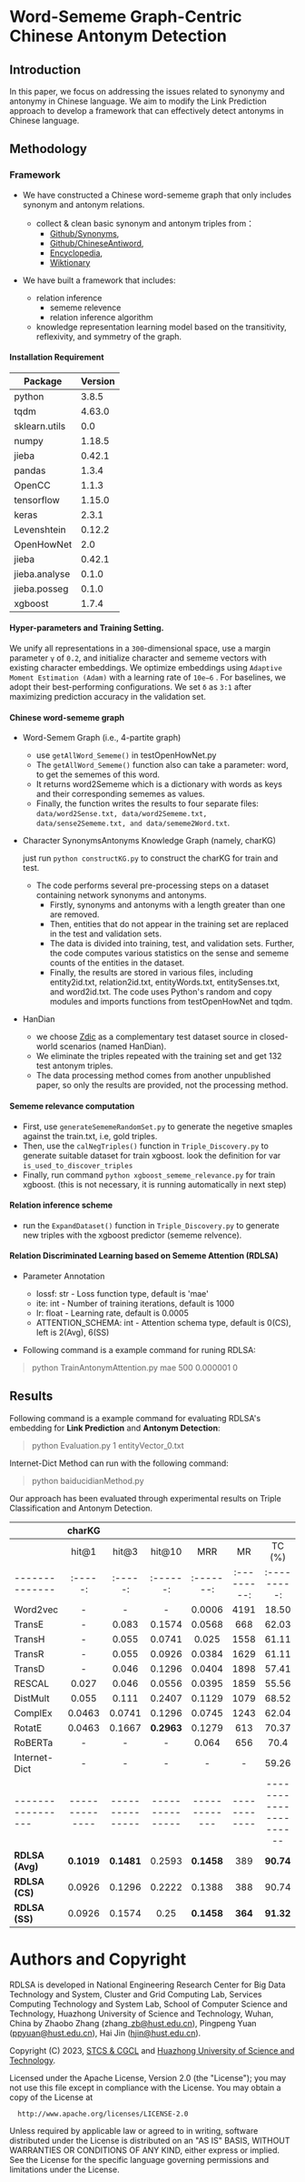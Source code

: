 # Word-Sememe Graph-Centric Chinese Antonym Detection


## Introduction
In this paper, we focus on addressing the issues related to synonymy and antonymy in Chinese language. 
We aim to modify the Link Prediction approach to develop a framework that can effectively detect antonyms in Chinese language. 

## Methodology
### Framework
* We have constructed a Chinese word-sememe graph that only includes synonym and antonym relations. 
    * collect & clean basic synonym and antonym triples from：
       *  [Github/Synonyms](https://github.com/chatopera/Synonyms), 
       *  [Github/ChineseAntiword](https://github.com/chatopera/ChineseAntiword),
       *  [Encyclopedia](https://dict.baidu.com/), 
       *  [Wiktionary](https://zh.m.wiktionary.org/wiki/)

* We have built a framework that includes:
    * relation inference
        * sememe relevence
        * relation inference algorithm
    * knowledge representation learning model based on the transitivity, reflexivity, and symmetry of the graph.


#### Installation Requirement

| Package       | Version      |
|---------------|--------------|
| python        | 3.8.5        |
| tqdm          | 4.63.0       |
| sklearn.utils | 0.0          |
| numpy         | 1.18.5       |
| jieba         | 0.42.1       |
| pandas        | 1.3.4        |
| OpenCC        | 1.1.3        |
| tensorflow    | 1.15.0       |
| keras         | 2.3.1        |
| Levenshtein     | 0.12.2       |
| OpenHowNet      | 2.0          |
| jieba           | 0.42.1       |
| jieba.analyse   | 0.1.0        |
| jieba.posseg    | 0.1.0        |
|xgboost          |1.7.4         |


#### Hyper-parameters and Training Setting.
We unify all representations in a `300`-dimensional space, use a margin parameter `γ` of `0.2`,
and initialize character and sememe vectors with existing character embeddings.
We optimize embeddings using `Adaptive Moment Estimation (Adam)` with a learning rate of `10e−6` . 
For baselines, we adopt their best-performing configurations. 
We set `δ` as `3:1` after maximizing prediction accuracy in the validation set.

#### Chinese word-sememe graph

* Word-Semem Graph (i.e., 4-partite graph)

    * use `getAllWord_Sememe()` in testOpenHowNet.py
    * The `getAllWord_Sememe()` function also can take a parameter: word, to get the sememes of this word. 
    * It returns word2Sememe which is a dictionary with words as keys and their corresponding sememes as values.
    * Finally, the function writes the results to four separate files: `data/word2Sense.txt, data/word2Sememe.txt, data/sense2Sememe.txt, and data/sememe2Word.txt`.
* Character SynonymsAntonyms Knowledge Graph (namely, charKG)

    just run `python constructKG.py` to construct the charKG for train and test.
    * The code performs several pre-processing steps on a dataset containing network synonyms and antonyms. 
        * Firstly, synonyms and antonyms with a length greater than one are removed. 
        * Then, entities that do not appear in the training set are replaced in the test and validation sets. 
        * The data is divided into training, test, and validation sets. Further, the code computes various statistics on the sense and sememe counts of the entities in the dataset. 
        * Finally, the results are stored in various files, including entity2id.txt, relation2id.txt, entityWords.txt, entitySenses.txt, and word2id.txt.
    The code uses Python's random and copy modules and imports functions from testOpenHowNet and tqdm.

* HanDian
    * we choose [Zdic](https://www.zdic.net/) as a complementary test dataset source in closed-world scenarios (named HanDian).
    * We eliminate the triples repeated with the training set and get 132 test antonym triples.
    * The data processing method comes from another unpublished paper, so only the results are provided, not the processing method.


#### Sememe relevance computation
* First, use `generateSememeRandomSet.py` to generate the negetive smaples against the train.txt, i.e, gold triples.
* Then, use the `calNegTriples()` function in `Triple_Discovery.py` to generate suitable dataset for train xgboost. look the definition for var `is_used_to_discover_triples`
* Finally, run command `python xgboost_sememe_relevance.py` for train xgboost. (this is not necessary, it is running automatically in next step)

#### Relation inference scheme
* run the `ExpandDataset()` function in `Triple_Discovery.py` to generate new triples with the xgboost predictor (sememe relvence).


#### Relation Discriminated Learning based on Sememe Attention (RDLSA)
 * Parameter Annotation 
     * lossf: str - Loss function type, default is 'mae'  
     * ite: int - Number of training iterations, default is 1000 
     * lr: float - Learning rate, default is 0.0005 
     * ATTENTION_SCHEMA: int - Attention schema type, default is 0(CS), left is 2(Avg), 6(SS)

 * Following command is a example command for runing RDLSA:
> python TrainAntonymAttention.py mae 500 0.000001 0


## Results
Following command is a example command for evaluating RDLSA's embedding for **Link Prediction** and **Antonym Detection**:
> python Evaluation.py 1 entityVector_0.txt

Internet-Dict Method can run with the following command: 
> python baiducidianMethod.py

Our approach has been evaluated through experimental results on Triple Classification and Antonym Detection. 

|              |          charKG          |          |          |         |           |           |          HanDian         |          |          |          |         |           |           |
|--------------|:-----------------------:|:--------:|:--------:|:-------:|:---------:|:---------:|:------------------------:|:--------:|:--------:|:--------:|:-------:|:---------:|:---------:|
|              | hit@1 | hit@3 | hit@10 |   MRR   |    MR     |   TC (%)  | hit@1 | hit@3 | hit@10 |   MRR   |    MR     |  TC (%)   |
|--------------|:-----:|:-----:|:------:|:-------:|:---------:|:---------:|:-----:|:-----:|:------:|:-------:|:---------:|:---------:|
| Word2vec     |   -   |   -   |   -    |  0.0006 |    4191   |   18.50   |   -   |   -   |   -    |  0.0003 |    4317   |    9.09   |
| TransE       |   -   | 0.083 | 0.1574 |  0.0568 |    668    |   62.03   |   -   | 0.170 | 0.2689 |  0.109  |    298    |   79.55   |
| TransH       |   -   | 0.055 | 0.0741 |  0.025  |    1558   |   61.11   |   -   | 0.034 | 0.0758 |  0.028  |    1247   |   62.12   |
| TransR       |   -   | 0.055 | 0.0926 |  0.0384 |    1629   |   61.11   |   -   | 0.454 | 0.6098 |  0.243  |    526    |   78.79   |
| TransD       |   -   | 0.046 | 0.1296 |  0.0404 |    1898   |   57.41   |   -   | 0.140 | 0.3409 |  0.1085 |    686    |   74.62   |
| RESCAL       | 0.027 | 0.046 | 0.0556 |  0.0395 |    1859   |   55.56   | 0.034 | 0.053 | 0.0682 |  0.049  |    1419   |   63.64   |
| DistMult     | 0.055 | 0.111 | 0.2407 |  0.1129 |    1079   |   68.52   | 0.560 | 0.651 | 0.6931 |  0.6149 |    369    |   81.81   |
| ComplEx           |      0.0463    |     0.0741     |     0.1296    |     0.0745  |   1243     |     62.04            |     0.5379     |     0.6174     |     0.6364    |   0.5809    |   471      |    80.30         |
| RotatE            |      0.0463    |     0.1667     |  **0.2963**   |     0.1279  |    613     |     70.37            |     0.4962     |     0.6402     |     0.6856    |   0.5766    |   288      |    79.55         |
| RoBERTa           |        -       |       -        |       -       |     0.064   |    656     |     70.4             |     0.0227     |     0.0455     |     0.0909    |   0.0514    |   356      |    85.6          |
| Internet-Dict     |        -       |       -        |       -       |       -     |     -      |     59.26            |        -       |       -        |       -       |      -      |     -      |    80.30         |
| ----------------- | --------------|---------------|---------------|-------------|------------|----------------------|----------------|----------------|---------------|-------------|------------|-----------------|
| **RDLSA (Avg)**   |  **0.1019**    |  **0.1481**    |     0.2593    |  **0.1458** |    389     |  **90.74**           |     0.2424     |     0.3409     |     0.4242    |   0.3071    |   243      |  **94.72**       |
| **RDLSA (CS)**    |      0.0926    |     0.1296     |     0.2222    |     0.1388  |    388     |     90.74            |     0.2462     |     0.3333     |     0.4205    |   0.3105    |   235      |    95.62         |
| **RDLSA (SS)**    |      0.0926    |     0.1574     |     0.25      |  **0.1458** |  **364**   |  **91.32**           |     0.2654     |     0.3674     |     0.4583    |   03345     |  **189**   |  **96.34**       |



# Authors and Copyright

RDLSA is developed in National Engineering Research Center for Big Data Technology and System, Cluster and Grid Computing Lab, Services Computing Technology and System Lab, School of Computer Science and Technology, Huazhong University of Science and Technology, Wuhan, China by Zhaobo Zhang (zhang\_zb@hust.edu.cn), Pingpeng Yuan (ppyuan@hust.edu.cn), Hai Jin (hjin@hust.edu.cn).

Copyright (C) 2023, [STCS & CGCL](http://grid.hust.edu.cn/) and [Huazhong University of Science and Technology](http://www.hust.edu.cn).

Licensed under the Apache License, Version 2.0 (the "License");
you may not use this file except in compliance with the License.
You may obtain a copy of the License at

      http://www.apache.org/licenses/LICENSE-2.0

Unless required by applicable law or agreed to in writing, software
distributed under the License is distributed on an "AS IS" BASIS,
WITHOUT WARRANTIES OR CONDITIONS OF ANY KIND, either express or implied.
See the License for the specific language governing permissions and
limitations under the License.


